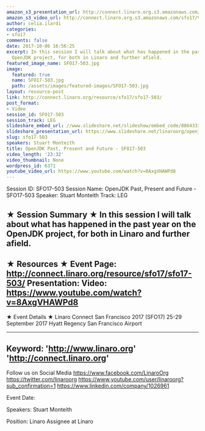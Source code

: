 ```yaml
---
amazon_s3_presentation_url: http://connect.linaro.org.s3.amazonaws.com/sfo17/Presentations/SFO17-503%20OpenJDK%20Past%2C%20Present%20%26%20Future.pdf
amazon_s3_video_url: http://connect.linaro.org.s3.amazonaws.com/sfo17/Videos/SFO17-503%20-%20OpenJDK%20Past%252C%20Present%20and%20Future.mp4
author: celia.ilardi
categories:
- sfo17
comments: false
date: 2017-10-06 16:56:25
excerpt: In this session I will talk about what has happened in the past year on the
  OpenJDK project, for both in Linaro and further afield.
featured_image_name: SFO17-503.jpg
image:
  featured: true
  name: SFO17-503.jpg
  path: /assets/images/featured-images/SFO17-503.jpg
layout: resource-post
link: http://connect.linaro.org/resource/sfo17/sfo17-503/
post_format:
- Video
session_id: SFO17-503
session_track: LEG
slideshare_embed_url: //www.slideshare.net/slideshow/embed_code/80643332
slideshare_presentation_url: https://www.slideshare.net/linaroorg/openjdk-past-present-and-future-sfo17503
slug: sfo17-503
speakers: Stuart Monteith
title: OpenJDK Past, Present and Future - SFO17-503
video_length: '23:32'
video_thumbnail: None
wordpress_id: 6371
youtube_video_url: https://www.youtube.com/watch?v=8AxgVHAWPd8
---
```


Session ID: SFO17-503
Session Name: OpenJDK Past, Present and Future - SFO17-503
Speaker: Stuart Monteith
Track: LEG

★ Session Summary ★
In this session I will talk about what has happened in the past year on the OpenJDK project, for both in Linaro and further afield.
---------------------------------------------------
★ Resources ★
Event Page: http://connect.linaro.org/resource/sfo17/sfo17-503/
Presentation:
Video: https://www.youtube.com/watch?v=8AxgVHAWPd8
---------------------------------------------------

★ Event Details ★
Linaro Connect San Francisco 2017 (SFO17)
25-29 September 2017
Hyatt Regency San Francisco Airport

---------------------------------------------------
Keyword:
'http://www.linaro.org'
'http://connect.linaro.org'
---------------------------------------------------
Follow us on Social Media
https://www.facebook.com/LinaroOrg
https://twitter.com/linaroorg
https://www.youtube.com/user/linaroorg?sub_confirmation=1
https://www.linkedin.com/company/1026961

Event Date:

Speakers: Stuart Monteith

Position: Linaro Assignee at Linaro